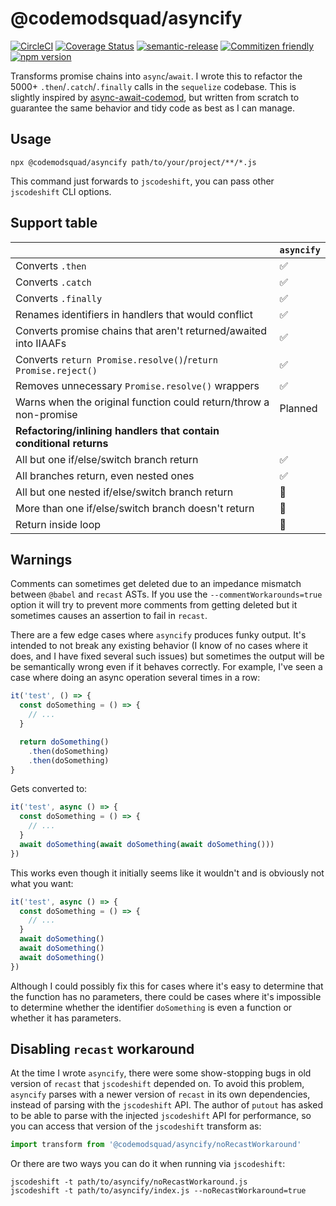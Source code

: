 # @codemodsquad/asyncify

[![CircleCI](https://circleci.com/gh/codemodsquad/asyncify.svg?style=svg)](https://circleci.com/gh/codemodsquad/asyncify)
[![Coverage Status](https://codecov.io/gh/codemodsquad/asyncify/branch/master/graph/badge.svg)](https://codecov.io/gh/codemodsquad/asyncify)
[![semantic-release](https://img.shields.io/badge/%20%20%F0%9F%93%A6%F0%9F%9A%80-semantic--release-e10079.svg)](https://github.com/semantic-release/semantic-release)
[![Commitizen friendly](https://img.shields.io/badge/commitizen-friendly-brightgreen.svg)](http://commitizen.github.io/cz-cli/)
[![npm version](https://badge.fury.io/js/%40codemodsquad%2Fasyncify.svg)](https://badge.fury.io/js/%40codemodsquad%2Fasyncify)

Transforms promise chains into `async`/`await`. I wrote this to refactor the 5000+ `.then`/`.catch`/`.finally` calls in the
`sequelize` codebase. This is slightly inspired by [async-await-codemod](https://github.com/sgilroy/async-await-codemod),
but written from scratch to guarantee the same behavior and tidy code as best as I can manage.

## Usage

```
npx @codemodsquad/asyncify path/to/your/project/**/*.js
```

This command just forwards to `jscodeshift`, you can pass other `jscodeshift` CLI options.

## Support table

|                                                                    | `asyncify` |
| ------------------------------------------------------------------ | ---------- |
| Converts `.then`                                                   | ✅         |
| Converts `.catch`                                                  | ✅         |
| Converts `.finally`                                                | ✅         |
| Renames identifiers in handlers that would conflict                | ✅         |
| Converts promise chains that aren't returned/awaited into IIAAFs   | ✅         |
| Converts `return Promise.resolve()`/`return Promise.reject()`      | ✅         |
| Removes unnecessary `Promise.resolve()` wrappers                   | ✅         |
| Warns when the original function could return/throw a non-promise  | Planned    |
| **Refactoring/inlining handlers that contain conditional returns** |            |
| All but one if/else/switch branch return                           | ✅         |
| All branches return, even nested ones                              | ✅         |
| All but one nested if/else/switch branch return                    | 🚫         |
| More than one if/else/switch branch doesn't return                 | 🚫         |
| Return inside loop                                                 | 🚫         |

## Warnings

Comments can sometimes get deleted due to an impedance mismatch between `@babel` and `recast`
ASTs. If you use the `--commentWorkarounds=true` option it will try to prevent more comments
from getting deleted but it sometimes causes an assertion to fail in `recast`.

There are a few edge cases where `asyncify` produces funky output. It's intended to not break
any existing behavior (I know of no cases where it does, and I have fixed several such issues)
but sometimes the output will be be semantically wrong even if it behaves
correctly. For example, I've seen a case where doing an async operation several times in a row:

```js
it('test', () => {
  const doSomething = () => {
    // ...
  }

  return doSomething()
    .then(doSomething)
    .then(doSomething)
}
```

Gets converted to:

```js
it('test', async () => {
  const doSomething = () => {
    // ...
  }
  await doSomething(await doSomething(await doSomething()))
})
```

This works even though it initially seems like it wouldn't and is obviously not what you want:

```js
it('test', async () => {
  const doSomething = () => {
    // ...
  }
  await doSomething()
  await doSomething()
  await doSomething()
})
```

Although I could possibly fix this for cases where it's easy to determine that the function has
no parameters, there could be cases where it's impossible to determine whether the identifier
`doSomething` is even a function or whether it has parameters.

## Disabling `recast` workaround

At the time I wrote `asyncify`, there were some show-stopping bugs in old version of `recast` that
`jscodeshift` depended on. To avoid this problem, `asyncify` parses with a newer version of `recast` in its
own dependencies, instead of parsing with the `jscodeshift` API. The author of `putout` has asked to be able
to parse with the injected `jscodeshift` API for performance, so you can access that version of the
`jscodeshift` transform as:

```js
import transform from '@codemodsquad/asyncify/noRecastWorkaround'
```

Or there are two ways you can do it when running via `jscodeshift`:

```
jscodeshift -t path/to/asyncify/noRecastWorkaround.js
jscodeshift -t path/to/asyncify/index.js --noRecastWorkaround=true
```
